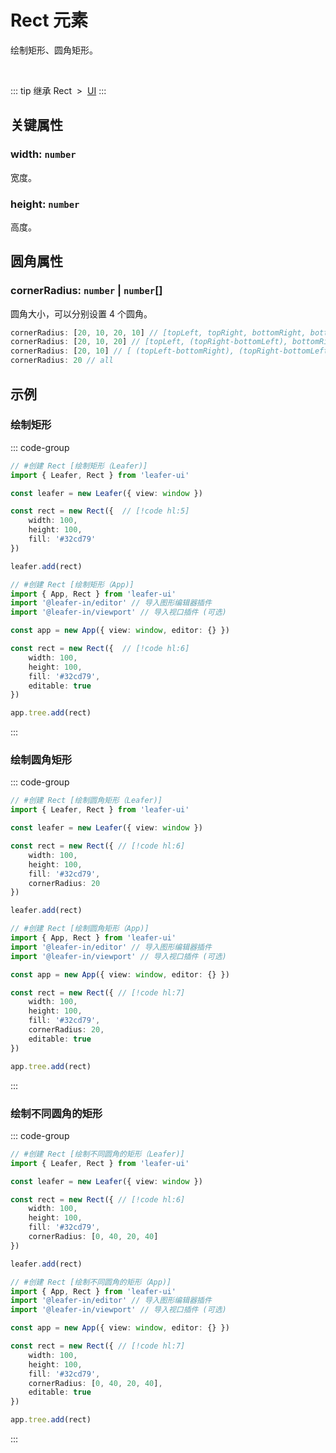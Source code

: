 <script setup>
import Case from '/component/Case.vue'
</script>

# Rect 元素

绘制矩形、圆角矩形。

<case name="Rect" editor=false></case>

<br/>

::: tip 继承
Rect &nbsp;>&nbsp; [UI](./UI.md)
:::

## 关键属性

### width: `number`

宽度。

### height: `number`

高度。

## 圆角属性

### cornerRadius: `number` | `number`[]

圆角大小，可以分别设置 4 个圆角。

```ts
cornerRadius: [20, 10, 20, 10] // [topLeft, topRight, bottomRight, bottomLeft]
cornerRadius: [20, 10, 20] // [topLeft, (topRight-bottomLeft), bottomRight]
cornerRadius: [20, 10] // [ (topLeft-bottomRight), (topRight-bottomLeft)]
cornerRadius: 20 // all
```

<!-- ## 继承元素

### [UI](./UI.md) -->

<!-- ## API

### [Rect](/api/classes/Rect.md) -->

## 示例

<case name="Rect" index=0 editor=false></case>

### 绘制矩形

::: code-group
```ts
// #创建 Rect [绘制矩形（Leafer)]
import { Leafer, Rect } from 'leafer-ui'

const leafer = new Leafer({ view: window })

const rect = new Rect({  // [!code hl:5]
    width: 100,
    height: 100,
    fill: '#32cd79'
})

leafer.add(rect)
```
```ts
// #创建 Rect [绘制矩形（App)]
import { App, Rect } from 'leafer-ui'
import '@leafer-in/editor' // 导入图形编辑器插件
import '@leafer-in/viewport' // 导入视口插件 (可选)

const app = new App({ view: window, editor: {} })

const rect = new Rect({  // [!code hl:6]
    width: 100,
    height: 100,
    fill: '#32cd79',
    editable: true
})

app.tree.add(rect)
```
:::

<case name="Rect" index=1 editor=false></case>

### 绘制圆角矩形

::: code-group
```ts
// #创建 Rect [绘制圆角矩形（Leafer)]
import { Leafer, Rect } from 'leafer-ui'

const leafer = new Leafer({ view: window })

const rect = new Rect({ // [!code hl:6]
    width: 100,
    height: 100,
    fill: '#32cd79',
    cornerRadius: 20
})

leafer.add(rect)
```
```ts
// #创建 Rect [绘制圆角矩形（App)]
import { App, Rect } from 'leafer-ui'
import '@leafer-in/editor' // 导入图形编辑器插件
import '@leafer-in/viewport' // 导入视口插件 (可选)

const app = new App({ view: window, editor: {} })

const rect = new Rect({ // [!code hl:7]
    width: 100,
    height: 100,
    fill: '#32cd79',
    cornerRadius: 20,
    editable: true
})

app.tree.add(rect)
```
:::

<case name="Rect" index=4 editor=false></case>

### 绘制不同圆角的矩形

::: code-group
```ts
// #创建 Rect [绘制不同圆角的矩形（Leafer)]
import { Leafer, Rect } from 'leafer-ui'

const leafer = new Leafer({ view: window })

const rect = new Rect({ // [!code hl:6]
    width: 100,
    height: 100,
    fill: '#32cd79',
    cornerRadius: [0, 40, 20, 40]
})

leafer.add(rect)
```
```ts
// #创建 Rect [绘制不同圆角的矩形（App)]
import { App, Rect } from 'leafer-ui'
import '@leafer-in/editor' // 导入图形编辑器插件
import '@leafer-in/viewport' // 导入视口插件 (可选)

const app = new App({ view: window, editor: {} })

const rect = new Rect({ // [!code hl:7]
    width: 100,
    height: 100,
    fill: '#32cd79',
    cornerRadius: [0, 40, 20, 40],
    editable: true
})

app.tree.add(rect)
```
:::
